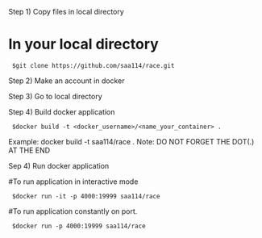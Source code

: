 Step 1) Copy files in local directory
# In your local directory

     $git clone https://github.com/saa114/race.git

Step 2) Make an account in docker 

Step 3) Go to local directory

Step 4) Build docker application

     $docker build -t <docker_username>/<name_your_container> .

Example: docker build -t saa114/race . 
Note: DO NOT FORGET THE DOT(.) AT THE END

Sep 4) Run docker application 
  
  #To run application in interactive mode
     
     $docker run -it -p 4000:19999 saa114/race

  #To run application constantly on port.

     $docker run -p 4000:19999 saa114/race
 

